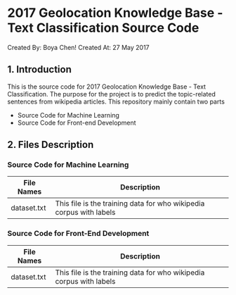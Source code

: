 # 2017 Geolocation Knowledge Base - Text Classification Source Code
Created By: Boya Chen!
Created At: 27 May 2017

## 1. Introduction
This is the source code for 2017 Geolocation Knowledge Base - Text Classification. The purpose for the project is to predict the topic-related sentences from wikipedia articles. This repository mainly contain two parts

- Source Code for Machine Learning
- Source Code for Front-end Development

## 2. Files Description
### Source Code for Machine Learning
| File Names | Description |
| --- | --- |
| dataset.txt | This file is the training data for who wikipedia corpus with labels|

### Source Code for Front-End Development
| File Names | Description |
| --- | --- |
| dataset.txt | This file is the training data for who wikipedia corpus with labels|


